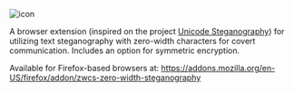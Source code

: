 ![icon](https://github.com/user-attachments/assets/c582821c-efd0-4f61-81cc-12fc9ffc8cd1)

A browser extension (inspired on the project [Unicode Steganography](https://330k.github.io/misc_tools/unicode_steganography.html)) for utilizing text steganography with zero-width characters for covert communication. Includes an option for symmetric encryption.

Available for Firefox-based browsers at: https://addons.mozilla.org/en-US/firefox/addon/zwcs-zero-width-steganography

